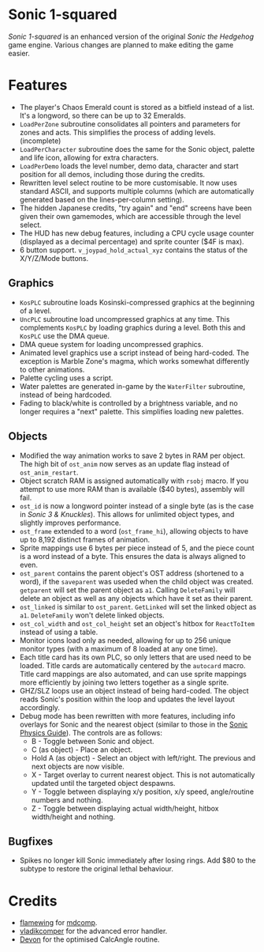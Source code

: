 # Sonic 1-squared

_Sonic 1-squared_ is an enhanced version of the original _Sonic the Hedgehog_ game engine. Various changes are planned to make editing the game easier.

# Features
* The player's Chaos Emerald count is stored as a bitfield instead of a list. It's a longword, so there can be up to 32 Emeralds.
* `LoadPerZone` subroutine consolidates all pointers and parameters for zones and acts. This simplifies the process of adding levels. (incomplete)
* `LoadPerCharacter` subroutine does the same for the Sonic object, palette and life icon, allowing for extra characters.
* `LoadPerDemo` loads the level number, demo data, character and start position for all demos, including those during the credits.
* Rewritten level select routine to be more customisable. It now uses standard ASCII, and supports multiple columns (which are automatically generated based on the lines-per-column setting).
* The hidden Japanese credits, "try again" and "end" screens have been given their own gamemodes, which are accessible through the level select.
* The HUD has new debug features, including a CPU cycle usage counter (displayed as a decimal percentage) and sprite counter ($4F is max).
* 6 button support. `v_joypad_hold_actual_xyz` contains the status of the X/Y/Z/Mode buttons.

## Graphics
* `KosPLC` subroutine loads Kosinski-compressed graphics at the beginning of a level.
* `UncPLC` subroutine load uncompressed graphics at any time. This complements `KosPLC` by loading graphics during a level. Both this and `KosPLC` use the DMA queue.
* DMA queue system for loading uncompressed graphics.
* Animated level graphics use a script instead of being hard-coded. The exception is Marble Zone's magma, which works somewhat differently to other animations.
* Palette cycling uses a script.
* Water palettes are generated in-game by the `WaterFilter` subroutine, instead of being hardcoded.
* Fading to black/white is controlled by a brightness variable, and no longer requires a "next" palette. This simplifies loading new palettes.

## Objects
* Modified the way animation works to save 2 bytes in RAM per object. The high bit of `ost_anim` now serves as an update flag instead of `ost_anim_restart`.
* Object scratch RAM is assigned automatically with `rsobj` macro. If you attempt to use more RAM than is available ($40 bytes), assembly will fail.
* `ost_id` is now a longword pointer instead of a single byte (as is the case in _Sonic 3 & Knuckles_). This allows for unlimited object types, and slightly improves performance.
* `ost_frame` extended to a word (`ost_frame_hi`), allowing objects to have up to 8,192 distinct frames of animation.
* Sprite mappings use 6 bytes per piece instead of 5, and the piece count is a word instead of a byte. This ensures the data is always aligned to even.
* `ost_parent` contains the parent object's OST address (shortened to a word), if the `saveparent` was useded when the child object was created. `getparent` will set the parent object as `a1`. Calling `DeleteFamily` will delete an object as well as any objects which have it set as their parent.
* `ost_linked` is similar to `ost_parent`. `GetLinked` will set the linked object as `a1`. `DeleteFamily` won't delete linked objects.
* `ost_col_width` and `ost_col_height` set an object's hitbox for `ReactToItem` instead of using a table.
* Monitor icons load only as needed, allowing for up to 256 unique monitor types (with a maximum of 8 loaded at any one time).
* Each title card has its own PLC, so only letters that are used need to be loaded. Title cards are automatically centered by the `autocard` macro. Title card mappings are also automated, and can use sprite mappings more efficiently by joining two letters together as a single sprite.
* GHZ/SLZ loops use an object instead of being hard-coded. The object reads Sonic's position within the loop and updates the level layout accordingly.
* Debug mode has been rewritten with more features, including info overlays for Sonic and the nearest object (similar to those in the [Sonic Physics Guide](http://info.sonicretro.org/Sonic_Physics_Guide)). The controls are as follows:
  * B - Toggle between Sonic and object.
  * C (as object) - Place an object.
  * Hold A (as object) - Select an object with left/right. The previous and next objects are now visible.
  * X - Target overlay to current nearest object. This is not automatically updated until the targeted object despawns.
  * Y - Toggle between displaying x/y position, x/y speed, angle/routine numbers and nothing.
  * Z - Toggle between displaying actual width/height, hitbox width/height and nothing.

## Bugfixes
* Spikes no longer kill Sonic immediately after losing rings. Add $80 to the subtype to restore the original lethal behaviour.

# Credits
* [flamewing](https://github.com/flamewing) for [mdcomp](https://github.com/flamewing/mdcomp).
* [vladikcomper](https://github.com/vladikcomper) for the advanced error handler.
* [Devon](https://github.com/Ralakimus) for the optimised CalcAngle routine.